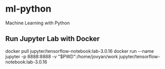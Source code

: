 # ml-python
Machine Learning with Python

## Run Jupyter Lab with Docker
docker pull jupyter/tensorflow-notebook:lab-3.0.16
docker run --name jupyter -p 8888:8888 -v "$PWD":/home/jovyan/work jupyter/tensorflow-notebook:lab-3.0.16
